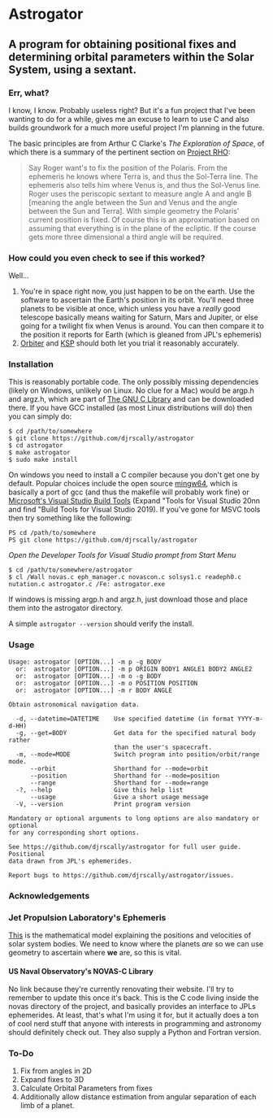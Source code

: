 # Astrogator
## A program for obtaining positional fixes and determining orbital parameters within the Solar System, using a sextant.

### Err, what?

I know, I know. Probably useless right? But it's a fun project that I've been wanting to do for a while, gives me an excuse to learn to use C and also builds groundwork for a much more useful project I'm planning in the future.

The basic principles are from Arthur C Clarke's _The Exploration of Space_, of which there is a summary of the pertinent section on [Project RHO](http://www.projectrho.com/public_html/rocket/astrodeck.php#keepingontrack):

> Say Roger want's to fix the position of the Polaris. From the ephemeris he knows where Terra is, and thus the Sol-Terra line. The ephemeris also tells him where Venus is, and thus the Sol-Venus line. Roger uses the periscopic sextant to measure angle A and angle B [meaning the angle between the Sun and Venus and the angle between the Sun and Terra]. With simple geometry the Polaris' current position is fixed. Of course this is an approximation based on assuming that everything is in the plane of the ecliptic. If the course gets more three dimensional a third angle will be required.

### How could you even check to see if this worked?

Well...

1. You're in space right now, you just happen to be on the earth. Use the software to ascertain the Earth's position in its orbit. You'll need three planets to be visible at once, which unless you have a _really_ good telescope basically means waiting for Saturn, Mars and Jupiter, or else going for a twilight fix when Venus is around. You can then compare it to the position it reports for Earth (which is gleaned from JPL's ephemeris)
2. [Orbiter](http://orbit.medphys.ucl.ac.uk/download.html) and [KSP](https://www.kerbalspaceprogram.com/) should both let you trial it reasonably accurately.

### Installation

This is reasonably portable code. The only possibly missing dependencies (likely on Windows, unlikely on Linux. No clue for a Mac) would be argp.h and argz.h, which are part of [The GNU C Library](https://www.gnu.org/software/libc/) and can be downloaded there. If you have GCC installed (as most Linux distributions will do) then you can simply do:

```
$ cd /path/to/somewhere
$ git clone https://github.com/djrscally/astrogator
$ cd astrogator
$ make astrogator
$ sudo make install
```

On windows you need to install a C compiler because you don't get one by default. Popular choices include the open source [mingw64](https://mingw-w64.org/doku.php), which is basically a port of gcc (and thus the makefile will probably work fine) or [Microsoft's Visual Studio Build Tools](https://visualstudio.microsoft.com/downloads/) (Expand "Tools for Visual Studio 20nn and find "Build Tools for Visual Studio 2019). If you've gone for MSVC tools then try something like the following:

```
PS cd /path/to/somewhere
PS git clone https://github.com/djrscally/astrogator
```
_Open the Developer Tools for Visual Studio prompt from Start Menu_
```
$ cd /path/to/somewhere/astrogator
$ cl /Wall novas.c eph_manager.c novascon.c solsys1.c readeph0.c nutation.c astrogator.c /Fe: astrogator.exe
```

If windows is missing argp.h and argz.h, just download those and place them into the astrogator directory.

A simple `astrogator --version` should verify the install. 

### Usage
```
Usage: astrogator [OPTION...] -m p -g BODY
  or:  astrogator [OPTION...] -m p ORIGIN BODY1 ANGLE1 BODY2 ANGLE2
  or:  astrogator [OPTION...] -m o -g BODY
  or:  astrogator [OPTION...] -m o POSITION POSITION
  or:  astrogator [OPTION...] -m r BODY ANGLE

Obtain astronomical navigation data.

  -d, --datetime=DATETIME    Use specified datetime (in format YYYY-m-d-HH)
  -g, --get=BODY             Get data for the specified natural body rather
                             than the user's spacecraft.
  -m, --mode=MODE            Switch program into position/orbit/range mode.
      --orbit                Shorthand for --mode=orbit
      --position             Shorthand for --mode=position
      --range                Shorthand for --mode=range
  -?, --help                 Give this help list
      --usage                Give a short usage message
  -V, --version              Print program version

Mandatory or optional arguments to long options are also mandatory or optional
for any corresponding short options.

See https://github.com/djrscally/astrogator for full user guide. Positional
data drawn from JPL's ephemerides.

Report bugs to https://github.com/djrscally/astrogator/issues.
```
### Acknowledgements

### Jet Propulsion Laboratory's Ephemeris
[This](https://ssd.jpl.nasa.gov/?ephemerides) is the mathematical model explaining the positions and velocities of solar system bodies. We need to know where the planets _are_ so we can use geometry to ascertain where **we** are, so this is vital.

#### US Naval Observatory's NOVAS-C Library
No link because they're currently renovating their website. I'll try to remember to update this once it's back. This is the C code living inside the novas directory of the project, and basically provides an interface to JPLs ephemerides. At least, that's what I'm using it for, but it actually does a ton of cool nerd stuff that anyone with interests in programming and astronomy should definitely check out. They also supply a Python and Fortran version.

### To-Do

1. Fix from angles in 2D
2. Expand fixes to 3D
3. Calculate Orbital Parameters from fixes
4. Additionally allow distance estimation from angular separation of each limb of a planet.
